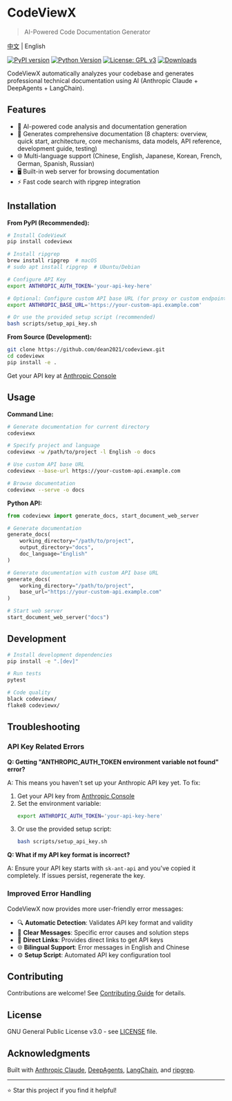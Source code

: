 # CodeViewX

> AI-Powered Code Documentation Generator

[中文](README.zh.md) | English

[![PyPI version](https://img.shields.io/pypi/v/codeviewx.svg)](https://pypi.org/project/codeviewx/)
[![Python Version](https://img.shields.io/pypi/pyversions/codeviewx.svg)](https://pypi.org/project/codeviewx/)
[![License: GPL v3](https://img.shields.io/badge/License-GPLv3-blue.svg)](https://www.gnu.org/licenses/gpl-3.0)
[![Downloads](https://img.shields.io/pypi/dm/codeviewx.svg)](https://pypi.org/project/codeviewx/)

CodeViewX automatically analyzes your codebase and generates professional technical documentation using AI (Anthropic Claude + DeepAgents + LangChain).

## Features

- 🤖 AI-powered code analysis and documentation generation
- 📝 Generates comprehensive documentation (8 chapters: overview, quick start, architecture, core mechanisms, data models, API reference, development guide, testing)
- 🌐 Multi-language support (Chinese, English, Japanese, Korean, French, German, Spanish, Russian)
- 🖥️ Built-in web server for browsing documentation
- ⚡ Fast code search with ripgrep integration

## Installation

**From PyPI (Recommended):**
```bash
# Install CodeViewX
pip install codeviewx

# Install ripgrep
brew install ripgrep  # macOS
# sudo apt install ripgrep  # Ubuntu/Debian

# Configure API Key
export ANTHROPIC_AUTH_TOKEN='your-api-key-here'

# Optional: Configure custom API base URL (for proxy or custom endpoints)
export ANTHROPIC_BASE_URL='https://your-custom-api.example.com'

# Or use the provided setup script (recommended)
bash scripts/setup_api_key.sh
```

**From Source (Development):**
```bash
git clone https://github.com/dean2021/codeviewx.git
cd codeviewx
pip install -e .
```

Get your API key at [Anthropic Console](https://console.anthropic.com/)

## Usage

**Command Line:**
```bash
# Generate documentation for current directory
codeviewx

# Specify project and language
codeviewx -w /path/to/project -l English -o docs

# Use custom API base URL
codeviewx --base-url https://your-custom-api.example.com

# Browse documentation
codeviewx --serve -o docs
```

**Python API:**
```python
from codeviewx import generate_docs, start_document_web_server

# Generate documentation
generate_docs(
    working_directory="/path/to/project",
    output_directory="docs",
    doc_language="English"
)

# Generate documentation with custom API base URL
generate_docs(
    working_directory="/path/to/project",
    base_url="https://your-custom-api.example.com"
)

# Start web server
start_document_web_server("docs")
```

## Development

```bash
# Install development dependencies
pip install -e ".[dev]"

# Run tests
pytest

# Code quality
black codeviewx/
flake8 codeviewx/
```

## Troubleshooting

### API Key Related Errors

**Q: Getting "ANTHROPIC_AUTH_TOKEN environment variable not found" error?**

A: This means you haven't set up your Anthropic API key yet. To fix:

1. Get your API key from [Anthropic Console](https://console.anthropic.com/)
2. Set the environment variable:
   ```bash
   export ANTHROPIC_AUTH_TOKEN='your-api-key-here'
   ```
3. Or use the provided setup script:
   ```bash
   bash scripts/setup_api_key.sh
   ```

**Q: What if my API key format is incorrect?**

A: Ensure your API key starts with `sk-ant-api` and you've copied it completely. If issues persist, regenerate the key.

### Improved Error Handling

CodeViewX now provides more user-friendly error messages:

- 🔍 **Automatic Detection**: Validates API key format and validity
- 📝 **Clear Messages**: Specific error causes and solution steps
- 🔗 **Direct Links**: Provides direct links to get API keys
- 🌐 **Bilingual Support**: Error messages in English and Chinese
- ⚙️ **Setup Script**: Automated API key configuration tool

## Contributing

Contributions are welcome! See [Contributing Guide](CONTRIBUTING.md) for details.

## License

GNU General Public License v3.0 - see [LICENSE](LICENSE) file.

## Acknowledgments

Built with [Anthropic Claude](https://www.anthropic.com/), [DeepAgents](https://github.com/langchain-ai/deepagents), [LangChain](https://www.langchain.com/), and [ripgrep](https://github.com/BurntSushi/ripgrep).

---

⭐ Star this project if you find it helpful!
